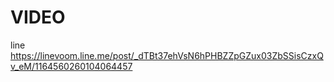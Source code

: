 # VIDEO
line
https://linevoom.line.me/post/_dTBt37ehVsN6hPHBZZpGZux03ZbSSisCzxQv_eM/1164560260104064457
